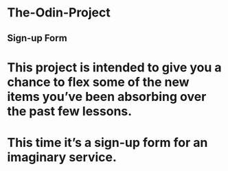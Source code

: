 # The-Odin-Project

## Sign-up Form
# This project is intended to give you a chance to flex some of the new items you’ve been absorbing over the past few lessons. 
# This time it’s a sign-up form for an imaginary service.
